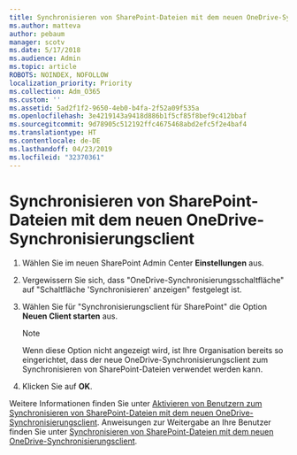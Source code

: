 ```yaml
---
title: Synchronisieren von SharePoint-Dateien mit dem neuen OneDrive-Synchronisierungsclient
ms.author: matteva
author: pebaum
manager: scotv
ms.date: 5/17/2018
ms.audience: Admin
ms.topic: article
ROBOTS: NOINDEX, NOFOLLOW
localization_priority: Priority
ms.collection: Adm_O365
ms.custom: ''
ms.assetid: 5ad2f1f2-9650-4eb0-b4fa-2f52a09f535a
ms.openlocfilehash: 3e4219143a9418d886b1f5cf85f8bef9c412bbaf
ms.sourcegitcommit: 9d78905c512192ffc4675468abd2efc5f2e4baf4
ms.translationtype: HT
ms.contentlocale: de-DE
ms.lasthandoff: 04/23/2019
ms.locfileid: "32370361"
---
```

# <a name="sync-sharepoint-files-with-the-new-onedrive-sync-client"></a>Synchronisieren von SharePoint-Dateien mit dem neuen OneDrive-Synchronisierungsclient

1. Wählen Sie im neuen SharePoint Admin Center **Einstellungen** aus.
    
2. Vergewissern Sie sich, dass "OneDrive-Synchronisierungsschaltfläche" auf "Schaltfläche 'Synchronisieren' anzeigen" festgelegt ist.
    
3. Wählen Sie für "Synchronisierungsclient für SharePoint" die Option **Neuen Client starten** aus.
    
    > [!NOTE]
    > Wenn diese Option nicht angezeigt wird, ist Ihre Organisation bereits so eingerichtet, dass der neue OneDrive-Synchronisierungsclient zum Synchronisieren von SharePoint-Dateien verwendet werden kann. 
  
4. Klicken Sie auf **OK**.
    
Weitere Informationen finden Sie unter [Aktivieren von Benutzern zum Synchronisieren von SharePoint-Dateien mit dem neuen OneDrive-Synchronisierungsclient](https://go.microsoft.com/fwlink/?linkid=866433). Anweisungen zur Weitergabe an Ihre Benutzer finden Sie unter [Synchronisieren von SharePoint-Dateien mit dem neuen OneDrive-Synchronisierungsclient](https://go.microsoft.com/fwlink/?linkid=866427).
  

